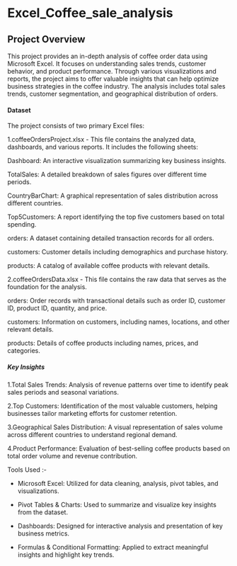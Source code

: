 # Excel_Coffee_sale_analysis

## Project Overview

This project provides an in-depth analysis of coffee order data using Microsoft Excel. It focuses on understanding sales trends, customer behavior, and product performance. Through various visualizations and reports, the project aims to offer valuable insights that can help optimize business strategies in the coffee industry. The analysis includes total sales trends, customer segmentation, and geographical distribution of orders.

#### Dataset

The project consists of two primary Excel files:

1.coffeeOrdersProject.xlsx - This file contains the analyzed data, dashboards, and various reports. It includes the following sheets:

Dashboard: An interactive visualization summarizing key business insights.

TotalSales: A detailed breakdown of sales figures over different time periods.

CountryBarChart: A graphical representation of sales distribution across different countries.

Top5Customers: A report identifying the top five customers based on total spending.

orders: A dataset containing detailed transaction records for all orders.

customers: Customer details including demographics and purchase history.

products: A catalog of available coffee products with relevant details.


2.coffeeOrdersData.xlsx - This file contains the raw data that serves as the foundation for the analysis.

orders: Order records with transactional details such as order ID, customer ID, product ID, quantity, and price.

customers: Information on customers, including names, locations, and other relevant details.

products: Details of coffee products including names, prices, and categories.

##### Key Insights

1.Total Sales Trends: Analysis of revenue patterns over time to identify peak sales periods and seasonal variations.

2.Top Customers: Identification of the most valuable customers, helping businesses tailor marketing efforts for customer retention.

3.Geographical Sales Distribution: A visual representation of sales volume across different countries to understand regional demand.

4.Product Performance: Evaluation of best-selling coffee products based on total order volume and revenue contribution.


Tools Used :- 

* Microsoft Excel: Utilized for data cleaning, analysis, pivot tables, and visualizations.

* Pivot Tables & Charts: Used to summarize and visualize key insights from the dataset.

* Dashboards: Designed for interactive analysis and presentation of key business metrics.

* Formulas & Conditional Formatting: Applied to extract meaningful insights and highlight key trends.
